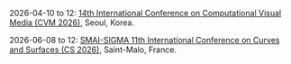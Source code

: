 2026-04-10 to 12: [14th International Conference on Computational Visual Media (CVM 2026)](http://iccvm.org/2026/ "Explores advancements in computational visual media, covering computer vision, graphics, and image synthesis. Topics include deep learning for visual data, augmented reality, and applications in entertainment and robotics, emphasizing algorithmic innovations."), Seoul, Korea.

2026-06-08 to 12: [SMAI-SIGMA 11th International Conference on Curves and Surfaces (CS 2026)](https://cs2026.sciencesconf.org/ "Explores mathematical methods for curves and surfaces. Topics include geometric modeling, numerical analysis, and applications in computer graphics and engineering design."), Saint-Malo, France.

